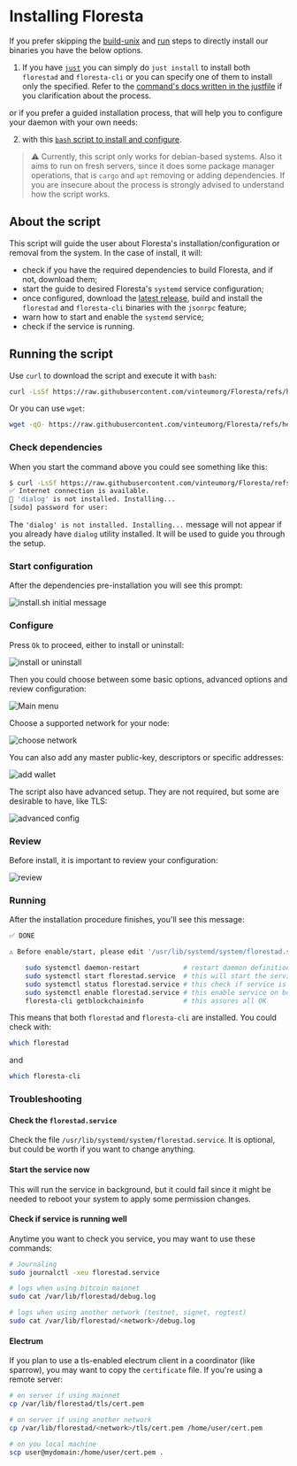 # Installing Floresta

If you prefer skipping the [build-unix](./build-unix.md) and [run](./run.md) steps to directly install our binaries you have the below options.

1. If you have [`just`](https://just.systems/) you can simply do `just install` to install both `florestad` and `floresta-cli` or you can specify one of them to install only the specified. Refer to the [command's docs written in the justfile](../justfile) if you clarification about the process.

or if you prefer a guided installation process, that will help you to configure your daemon with your own needs:

2. with this  [`bash` script to install and configure](../contrib/install.sh).

> ⚠️ Currently, this script only works for debian-based systems. Also it aims to run on fresh servers, since it does some package manager operations, that is `cargo` and `apt` removing or adding dependencies. If you are insecure about the process is strongly advised to understand how the script works.

## About the script

This script will guide the user about Floresta's installation/configuration or removal from the system. In the case of install, it will:

* check if you have the required dependencies to build Floresta, and if not, download them;
* start the guide to desired Floresta's `systemd` service configuration;
* once configured, download the [latest release](https://github.com/vinteumorg/Floresta/releases/latest), build and install the `florestad` and `floresta-cli` binaries with the `jsonrpc` feature;
* warn how to start and enable the `systemd` service;
* check if the service is running.

## Running the script

Use `curl` to download the script and execute it with `bash`:

```bash
curl -LsSf https://raw.githubusercontent.com/vinteumorg/Floresta/refs/heads/master/contrib/install.sh | bash
```

Or you can use `wget`:

```bash
wget -qO- https://raw.githubusercontent.com/vinteumorg/Floresta/refs/heads/master/contrib/install.sh | bash
```

### Check dependencies

When you start the command above you could see something like this:

```bash
$ curl -LsSf https://raw.githubusercontent.com/vinteumorg/Floresta/refs/heads/master/contrib/install.sh | bash
✅ Internet connection is available.
🐧 'dialog' is not installed. Installing...
[sudo] password for user:
```

The `'dialog' is not installed. Installing...` message will not appear if you already have `dialog` utility installed. It will be used
to guide you through the setup.

### Start configuration

After the dependencies pre-installation you will see this prompt:

![install.sh initial message](/doc/assets/install-0.png)

### Configure

Press `Ok` to proceed, either to install or uninstall:

![install or uninstall](/doc/assets/install-1.png)

Then you could choose between some basic options, advanced options and review configuration:

![Main menu](/doc/assets/install-2.png)

Choose a supported network for your node:

![choose network](/doc/assets/install-3.png)

You can also add any master public-key, descriptors or specific addresses:

![add wallet](/doc/assets/install-4.png)

The script also have advanced setup. They are not required, but some are desirable to have, like TLS:

![advanced config](/doc/assets/install-5.png)

### Review

Before install, it is important to review your configuration:

![review](/doc/assets/install-6.png)

### Running

After the installation procedure finishes, you'll see this message:

```bash
✅ DONE

⚠️ Before enable/start, please edit '/usr/lib/systemd/system/florestad.service' to your needs. After that, run:

    sudo systemctl daemon-restart           # restart daemon definitions
    sudo systemctl start florestad.service  # this will start the service now
    sudo systemctl status florestad.service # this check if service is running well
    sudo systemctl enable florestad.service # this enable service on boot
    floresta-cli getblockchaininfo          # this assures all OK
```

This means that both `florestad` and `floresta-cli` are installed. You could check with:

```bash
which florestad
```

and

```bash
which floresta-cli
```

### Troubleshooting

#### Check the `florestad.service`

Check the file `/usr/lib/systemd/system/florestad.service`. It is optional, but could be worth if you want to change anything.

#### Start the service now

This will run the service in background, but it could fail since it might be needed to reboot your system to apply some permission changes.

#### Check if service is running well

Anytime you want to check you service, you may want to use these commands:

```bash
# Journaling
sudo journalctl -xeu florestad.service

# logs when using bitcoin mainnet
sudo cat /var/lib/florestad/debug.log

# logs when using another network (testnet, signet, regtest)
sudo cat /var/lib/florestad/<network>/debug.log
```

#### Electrum

If you plan to use a tls-enabled electrum client in a coordinator (like sparrow), you may want to copy the `certificate` file. If you're using a remote server:

```bash
# on server if using mainnet
cp /var/lib/florestad/tls/cert.pem

# on server if using another network
cp /var/lib/florestad/<network>/tls/cert.pem /home/user/cert.pem

# on you local machine
scp user@mydomain:/home/user/cert.pem .
```
